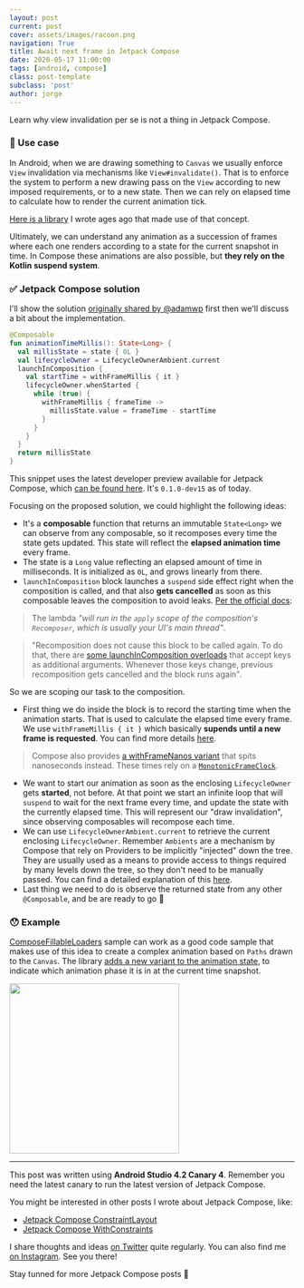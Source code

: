 ```yaml
---
layout: post
current: post
cover: assets/images/racoon.png
navigation: True
title: Await next frame in Jetpack Compose
date: 2020-05-17 11:00:00
tags: [android, compose]
class: post-template
subclass: 'post'
author: jorge
---
```


Learn why view invalidation per se is not a thing in Jetpack Compose.

### 🤷‍ Use case

In Android, when we are drawing something to `Canvas` we usually enforce `View` invalidation via mechanisms like `View#invalidate()`. That is to enforce the system to perform a new drawing pass on the `View` according to new imposed requirements, or to a new state. Then we can rely on elapsed time to calculate how to render the current animation tick.

[Here is a library](https://github.com/JorgeCastilloPrz/AndroidFillableLoaders) I wrote ages ago that made use of that concept.

Ultimately, we can understand any animation as a succession of frames where each one renders according to a state for the current snapshot in time. In Compose these animations are also possible, but **they rely on the Kotlin suspend system**.

### ✅ Jetpack Compose solution

I'll show the solution [originally shared by @adamwp](https://twitter.com/adamwp/status/1269653761980391425?s=20) first then we'll discuss a bit about the implementation.

```kotlin
@Composable
fun animationTimeMillis(): State<Long> {
  val millisState = state { 0L }
  val lifecycleOwner = LifecycleOwnerAmbient.current
  launchInComposition {
    val startTime = withFrameMillis { it }
    lifecycleOwner.whenStarted {
      while (true) {
        withFrameMillis { frameTime ->
          millisState.value = frameTime - startTime
        }
      }
    }
  }
  return millisState
}
```

This snippet uses the latest developer preview available for Jetpack Compose, which [can be found here](https://developer.android.com/jetpack/androidx/releases/compose). It's `0.1.0-dev15` as of today.

Focusing on the proposed solution, we could highlight the following ideas:

* It's a **composable** function that returns an immutable `State<Long>` we can observe from any composable, so it recomposes every time the state gets updated. This state will reflect the **elapsed animation time** every frame.
* The state is a `Long` value reflecting an elapsed amount of time in milliseconds. It is initialized as `0L`, and grows linearly from there.
* `launchInComposition` block launches a `suspend` side effect right when the composition is called, and that also **gets cancelled** as soon as this composable leaves the composition to avoid leaks. [Per the official docs](https://developer.android.com/reference/kotlin/androidx/compose/package-summary#launchincomposition):

>  The lambda *"will run in the `apply` scope of the composition's `Recomposer`, which is usually your UI's main thread"*.

> "Recomposition does not cause this block to be called again. To do that, there are [some launchInComposition overloads](https://developer.android.com/reference/kotlin/androidx/compose/package-summary#launchincomposition_1) that accept keys as additional arguments. Whenever those keys change, previous recomposition gets cancelled and the block runs again".

So we are scoping our task to the composition.

* First thing we do inside the block is to record the starting time when the animation starts. That is used to calculate the elapsed time every frame. We use `withFrameMillis { it }` which basically **supends until a new frame is requested**. You can find more details [here](https://developer.android.com/reference/kotlin/androidx/compose/dispatch/package-summary#withframemillis).

> Compose also provides [a withFrameNanos variant](https://developer.android.com/reference/kotlin/androidx/compose/dispatch/package-summary#withframenanos) that spits nanoseconds instead. These times rely on a [`MonotonicFrameClock`](https://developer.android.com/reference/kotlin/androidx/compose/dispatch/MonotonicFrameClock).

* We want to start our animation as soon as the enclosing `LifecycleOwner` gets **started**, not before. At that point we start an infinite loop that will `suspend` to wait for the next frame every time, and update the state with the currently elapsed time. This will represent our "draw invalidation", since observing composables will recompose each time.
* We can use `LifecycleOwnerAmbient.current` to retrieve the current enclosing `LifecycleOwner`. Remember `Ambients` are a mechanism by Compose that rely on Providers to be implicitly "injected" down the tree. They are usually used as a means to provide access to things required by many levels down the tree, so they don't need to be manually passed. You can find a detailed explanation of this [here](https://developer.android.com/reference/kotlin/androidx/compose/Ambient).
* Last thing we need to do is observe the returned state from any other `@Composable`, and be are ready to go 🥳

### 😯 Example

[ComposeFillableLoaders](https://github.com/JorgeCastilloPrz/ComposeFillableLoaders) sample can work as a good code sample that makes use of this idea to create a complex animation based on `Paths` drawn to the `Canvas`. The library [adds a new variant to the animation state](https://github.com/JorgeCastilloPrz/ComposeFillableLoaders/blob/f2abe60435dc7f1577d8bc69f79efa03f713987d/app/src/main/java/dev/jorgecastillo/fillableloader/FillableLoader.kt#L88), to indicate which animation phase it is in at the current time snapshot.

<img width="300" src="https://raw.githubusercontent.com/JorgeCastilloPrz/ComposeFillableLoaders/master/assets/watercat.gif"/>

---

This post was written using **Android Studio 4.2 Canary 4**. Remember you need the latest canary to run the latest version of Jetpack Compose.

You might be interested in other posts I wrote about Jetpack Compose, like:

* [Jetpack Compose ConstraintLayout](https://jorgecastillo.dev/jetpack-compose-constraintlayout)
* [Jetpack Compose WithConstraints](https://jorgecastillo.dev/jetpack-compose-withconstraints)

I share thoughts and ideas [on Twitter](https://twitter.com/JorgeCastilloPR) quite regularly. You can also find me [on Instagram](https://www.instagram.com/jorgecastillopr/). See you there!

Stay tunned for more Jetpack Compose posts 👋
